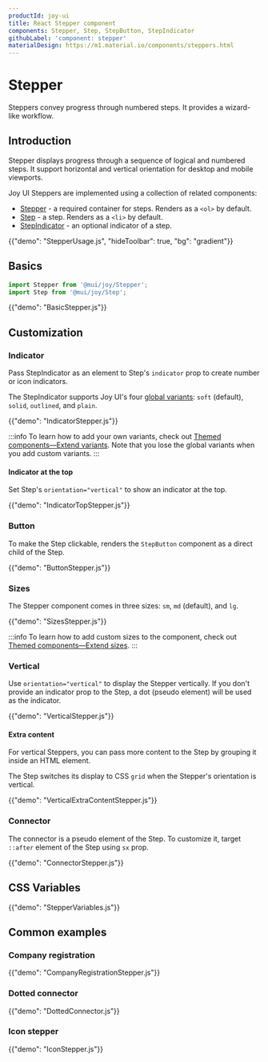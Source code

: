 ```yaml
---
productId: joy-ui
title: React Stepper component
components: Stepper, Step, StepButton, StepIndicator
githubLabel: 'component: stepper'
materialDesign: https://m1.material.io/components/steppers.html
---
```


# Stepper

<p class="description">Steppers convey progress through numbered steps. It provides a wizard-like workflow.</p>

## Introduction

Stepper displays progress through a sequence of logical and numbered steps. It support horizontal and vertical orientation for desktop and mobile viewports.

Joy UI Steppers are implemented using a collection of related components:

- [Stepper](#basics) - a required container for steps. Renders as a `<ol>` by default.
- [Step](#basics) - a step. Renders as a `<li>` by default.
- [StepIndicator](#indicator) - an optional indicator of a step.

{{"demo": "StepperUsage.js", "hideToolbar": true, "bg": "gradient"}}

## Basics

```jsx
import Stepper from '@mui/joy/Stepper';
import Step from '@mui/joy/Step';
```

{{"demo": "BasicStepper.js"}}

## Customization

### Indicator

Pass StepIndicator as an element to Step's `indicator` prop to create number or icon indicators.

The StepIndicator supports Joy UI's four [global variants](/joy-ui/main-features/global-variants/): `soft` (default), `solid`, `outlined`, and `plain`.

{{"demo": "IndicatorStepper.js"}}

:::info
To learn how to add your own variants, check out [Themed components—Extend variants](/joy-ui/customization/themed-components/#extend-variants).
Note that you lose the global variants when you add custom variants.
:::

#### Indicator at the top

Set Step's `orientation="vertical"` to show an indicator at the top.

{{"demo": "IndicatorTopStepper.js"}}

### Button

To make the Step clickable, renders the `StepButton` component as a direct child of the Step.

{{"demo": "ButtonStepper.js"}}

### Sizes

The Stepper component comes in three sizes: `sm`, `md` (default), and `lg`.

{{"demo": "SizesStepper.js"}}

:::info
To learn how to add custom sizes to the component, check out [Themed components—Extend sizes](/joy-ui/customization/themed-components/#extend-sizes).
:::

### Vertical

Use `orientation="vertical"` to display the Stepper vertically. If you don't provide an indicator prop to the Step, a dot (pseudo element) will be used as the indicator.

{{"demo": "VerticalStepper.js"}}

#### Extra content

For vertical Steppers, you can pass more content to the Step by grouping it inside an HTML element.

The Step switches its display to CSS `grid` when the Stepper's orientation is vertical.

{{"demo": "VerticalExtraContentStepper.js"}}

### Connector

The connector is a pseudo element of the Step. To customize it, target `::after` element of the Step using `sx` prop.

{{"demo": "ConnectorStepper.js"}}

## CSS Variables

{{"demo": "StepperVariables.js"}}

## Common examples

### Company registration

{{"demo": "CompanyRegistrationStepper.js"}}

### Dotted connector

{{"demo": "DottedConnector.js"}}

### Icon stepper

{{"demo": "IconStepper.js"}}
